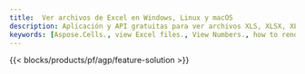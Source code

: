 ```yaml
---
title:  Ver archivos de Excel en Windows, Linux y macOS
description: Aplicación y API gratuitas para ver archivos XLS, XLSX, XLSB, XLT, XLTX, XLTM, XLSM y ODS
keywords: [Aspose.Cells., view Excel files., View Numbers., how to render Excel document., load and display Excel files., Excel File Viewer]
---
```

{{< blocks/products/pf/agp/feature-solution >}} 


